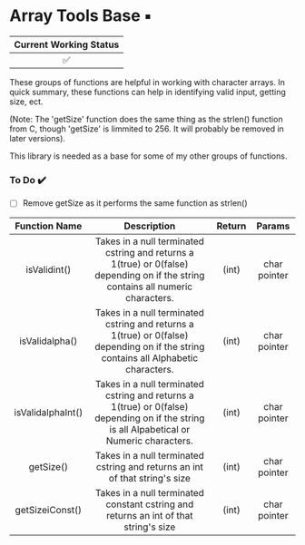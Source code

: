 # Array Tools Base  :black_small_square:
|Current Working Status|
|:----------------------:|
| :white_check_mark:   |

These groups of functions are helpful in working with character arrays. In quick summary, these functions can help
in identifying valid input, getting size, ect.

(Note: The 'getSize' function does the same thing as the strlen() function from C, though 'getSize' is limmited to 256.
It will probably be removed in later versions).

This library is needed as a base for some of my other groups of functions.

### To Do  :heavy_check_mark:
- [ ] Remove getSize as it performs the same function as strlen()

|Function Name|Description|Return|Params|
|:-----------:|:---------:|:----:|:----:|
|isValidint()|Takes in a null terminated cstring and returns a 1(true) or 0(false) depending on if the string contains all numeric characters.|(int)|char pointer|
|isValidalpha()|Takes in a null terminated cstring and returns a 1(true) or 0(false) depending on if the string contains all Alphabetic characters.|(int)|char pointer|
|isValidalphaInt()|Takes in a null terminated cstring and returns a 1(true) or 0(false) depending on if the string is all Alpabetical or Numeric characters.|(int)|char pointer|
|getSize()|Takes in a null terminated cstring and returns an int of that string's size|(int)|char pointer|
|getSizeiConst()|Takes in a null terminated constant cstring and returns an int of that string's size|(int)|char pointer|



